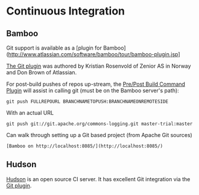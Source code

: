 # Continuous Integration

## Bamboo
Git support is available as a [plugin for Bamboo](http://www.atlassian.com/software/bamboo/tour/bamboo-plugin.jsp]

[The Git plugin](https://plugins.atlassian.com/plugin/details/9510) was authored by Kristian Rosenvold of Zenior AS in Norway and Don Brown of Atlassian.

For post-build pushes of repos up-stream, the [Pre/Post Build Command Plugin](https://plugins.atlassian.com/plugin/details/5581) will assist in calling git (must be on the Bamboo server's path):

    git push FULLREPOURL BRANCHNAMETOPUSH:BRANCHNAMEONREMOTESIDE
    
With an actual URL

    git push git://git.apache.org/commons-logging.git master-trial:master
    
Can walk through setting up a Git based project (from Apache Git sources)

    [Bamboo on http://localhost:8085/](http://localhost:8085/)

## Hudson

[Hudson](http://hudson-ci.org/) is an open source CI server. It has excellent Git integration via the [Git plugin](http://wiki.hudson-ci.org/display/HUDSON/Git+Plugin).
